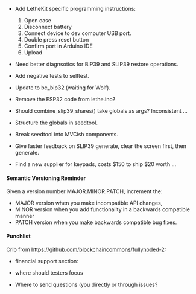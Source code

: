 * Add LetheKit specific programming instructions:
  1. Open case
  2. Disconnect battery
  3. Connect device to dev computer USB port.
  4. Double press reset button
  5. Confirm port in Arduino IDE
  6. Upload

* Need better diagnsotics for BIP39 and SLIP39 restore operations.

* Add negative tests to selftest.

* Update to bc_bip32 (waiting for Wolf).

* Remove the ESP32 code from lethe.ino?

* Should combine_slip39_shares() take globals as args?  Inconsistent ...

* Structure the globals in seedtool.

* Break seedtool into MVCish components.

* Give faster feedback on SLIP39 generate, clear the screen first,
  then generate.

* Find a new supplier for keypads, costs $150 to ship $20 worth ...


#### Semantic Versioning Reminder

Given a version number MAJOR.MINOR.PATCH, increment the:
* MAJOR version when you make incompatible API changes,
* MINOR version when you add functionality in a backwards compatible manner
* PATCH version when you make backwards compatible bug fixes.

#### Punchlist

Crib from https://github.com/blockchaincommons/fullynoded-2:
  
* financial support section: 

* where should testers focus

* Where to send questions (you directly or through issues?

